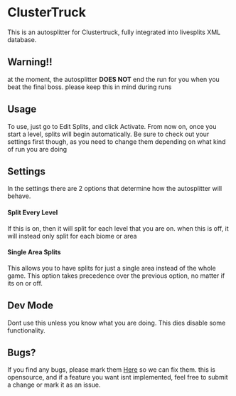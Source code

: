 # ClusterTruck
This is an autosplitter for Clustertruck, fully integrated into livesplits XML database.
## Warning!!
at the moment, the autosplitter **DOES NOT** end the run for you when you beat the final boss. please keep this in mind during runs
## Usage
To use, just go to Edit Splits, and click Activate. From now on, once you start a level, splits will begin automatically. 
Be sure to check out your settings first though, as you need to change them depending on what kind of run you are doing
## Settings
In the settings there are 2 options that determine how the autosplitter will behave.
#### Split Every Level
If this is on, then it will split for each level that you are on. when this is off, it will instead only split for each biome or area
#### Single Area Splits
This allows you to have splits for just a single area instead of the whole game. This option takes precedence over the previous option, no matter if its on or off.
## Dev Mode
Dont use this unless you know what you are doing. This dies disable some functionality.
## Bugs?
If you find any bugs, please mark them [Here](https://github.com/Happyrobot33/Autosplitters/issues/new) so we can fix them. this is opensource, and if a feature you want isnt implemented, feel free to submit a change or mark it as an issue.
